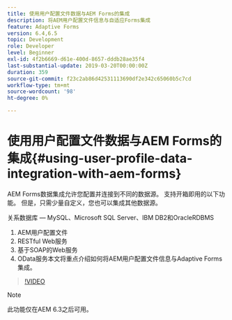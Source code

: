```yaml
---
title: 使用用户配置文件数据与AEM Forms的集成
description: 将AEM用户配置文件信息与自适应Forms集成
feature: Adaptive Forms
version: 6.4,6.5
topic: Development
role: Developer
level: Beginner
exl-id: 4f2b6669-d61e-400d-8657-dddb28ae35f4
last-substantial-update: 2019-03-20T00:00:00Z
duration: 359
source-git-commit: f23c2ab86d42531113690df2e342c65060b5c7cd
workflow-type: tm+mt
source-wordcount: '98'
ht-degree: 0%

---
```


# 使用用户配置文件数据与AEM Forms的集成{#using-user-profile-data-integration-with-aem-forms}

AEM Forms数据集成允许您配置并连接到不同的数据源。 支持开箱即用的以下功能。 但是，只需少量自定义，您也可以集成其他数据源。

关系数据库 — MySQL、Microsoft SQL Server、IBM DB2和OracleRDBMS

1. AEM用户配置文件
1. RESTful Web服务
1. 基于SOAP的Web服务
1. OData服务本文将重点介绍如何将AEM用户配置文件信息与Adaptive Forms集成。

>[!VIDEO](https://video.tv.adobe.com/v/17432?quality=12&learn=on)

>[!NOTE]
>
>此功能仅在AEM 6.3之后可用。
